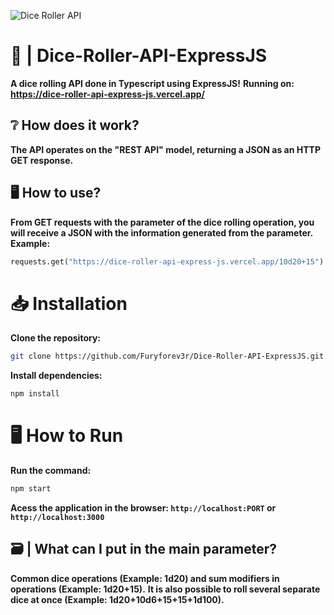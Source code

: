 ![Dice Roller API](https://github.com/Furyforev3r/Dice-Roller-API-ExpressJS/assets/88341564/a172c9ac-47fd-46fb-ac93-fde99097416f)
# 🎲 | Dice-Roller-API-ExpressJS
**A dice rolling API done in Typescript using ExpressJS!**
**Running on: https://dice-roller-api-express-js.vercel.app/**
## :grey_question: How does it work?
**The API operates on the "REST API" model, returning a JSON as an HTTP GET response.**
## :desktop_computer: How to use?
**From GET requests with the parameter of the dice rolling operation, you will receive a JSON with the information generated from the parameter.**
**Example:** 
```python
requests.get("https://dice-roller-api-express-js.vercel.app/10d20+15")
```
# 📥 Installation
**Clone the repository:**
```bash
git clone https://github.com/Furyforev3r/Dice-Roller-API-ExpressJS.git
```
**Install dependencies:**
```bash
npm install
```
# 🖥️ How to Run
**Run the command:**
```bash
npm start
```
 **Acess the application in the browser: `http://localhost:PORT` or `http://localhost:3000`**
## 🗃️ | **What can I put in the main parameter?**
**Common dice operations (Example: 1d20) and sum modifiers in operations (Example: 1d20+15).**
**It is also possible to roll several separate dice at once (Example: 1d20+10d6+15+15+1d100).**
